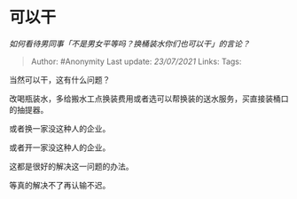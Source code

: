 # 可以干
*如何看待男同事「不是男女平等吗？换桶装水你们也可以干」的言论？*

> Author: #Anonymity
> Last update: *23/07/2021* 
> Links:
> Tags:  



当然可以干，这有什么问题？

改喝瓶装水，多给搬水工点换装费用或者选可以帮换装的送水服务，买直接装桶口的抽提器。

或者换一家没这种人的企业。

或者开一家没这种人的企业。

这都是很好的解决这一问题的办法。

等真的解决不了再认输不迟。



